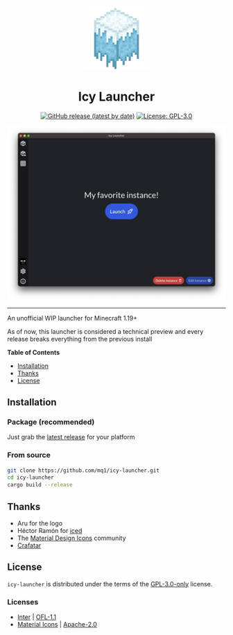 <br>

<p align="center">
<img src="assets/icy-launcher.png" alt="Icy Launcher Logo" height="150">
</p>

<h1 align="center">Icy Launcher</h1>

<p align="center">
<a href="https://github.com/mq1/icy-launcher/releases/latest"><img alt="GitHub release (latest by date)" src="https://img.shields.io/github/v/release/mq1/icy-launcher"></a>
<a href="https://github.com/mq1/icy-launcher/blob/main/LICENSE"><img alt="License: GPL-3.0" src="https://img.shields.io/github/license/mq1/icy-launcher"></a>
</p>

<img alt="screenshot" src="screenshot.png">

-----

An unofficial WIP launcher for Minecraft 1.19+

As of now, this launcher is considered a technical preview and every release breaks everything from the previous install

**Table of Contents**

- [Installation](#installation)
- [Thanks](#thanks)
- [License](#license)

## Installation

### Package (recommended)

Just grab the [latest release](https://github.com/mq1/icy-launcher/releases/latest) for your platform

### From source

```sh
git clone https://github.com/mq1/icy-launcher.git
cd icy-launcher
cargo build --release
```

## Thanks

- Aru for the logo
- Héctor Ramón for [iced](https://github.com/iced-rs/iced)
- The [Material Design Icons](https://github.com/Templarian/MaterialDesign) community
- [Crafatar](https://crafatar.com/)

## License

`icy-launcher` is distributed under the terms of the [GPL-3.0-only](https://spdx.org/licenses/GPL-3.0-only.html) license.

### Licenses

- [Inter](https://github.com/rsms/inter) | [OFL-1.1](https://github.com/rsms/inter/blob/master/LICENSE.txt)
- [Material Icons](https://github.com/google/material-design-icons) | [Apache-2.0](https://github.com/google/material-design-icons/blob/master/LICENSE)
